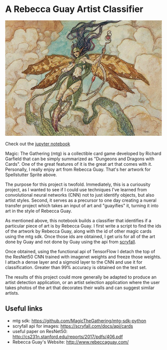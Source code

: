 # A Rebecca Guay Artist Classifier

![Spellstutter Sprite](139429.jpg "Spellstutter Sprite")

Check out the [jupyter notebook](https://github.com/jcummingsutk/art_transformer/blob/master/guay_classifier_functional.ipynb)

Magic: The Gathering (mtg) is a collectible card game developed by Richard Garfield that can be simply summarized as "Dungeons and Dragons with Cards". One of the great features of it is the great art that comes with it. Personally, I really enjoy art from Rebecca Guay. That's her artwork for Spellstutter Sprite above.

The purpose for this project is twofold. Immediately, this is a curiousity project, as I wanted to see if I could use techniques I've learned from convolutional neural networks (CNN) not to just identify objects, but also artist styles. Second, it serves as a precursor to one day creating a nueral transfer project which takes an input of art and "guayifies" it, turning it into art in the style of Rebecca Guay.

As mentioned above, this notebook builds a classifier that identifies if a particular piece of art is by Rebecca Guay. I first write a script to find the ids of the artwork by Rebecca Guay, along with the id of other magic cards using the mtg sdk. Once those ids are obtained, I get uris for all of the art done by Guay and not done by Guay using the api from [scryfall](https://scryfall.com/docs/api/cards).

Once obtained, using the functional api of TensorFlow I detach the top of the ResNet50 CNN trained with imagenet weights and freeze those weights. I attach a dense layer and a sigmoid layer to the CNN and use it for classification. Greater than 99% accuracy is obtained on the test set.

The results of this project could more generally be adapted to produce an artist detection application, or an artist selection application where the user takes photos of the art that decorates their walls and can suggest similar artists.

## Useful links
- mtg sdk: https://github.com/MagicTheGathering/mtg-sdk-python
- scryfall api for images: https://scryfall.com/docs/api/cards
- useful paper on ResNet50: http://cs231n.stanford.edu/reports/2017/pdfs/406.pdf
- Rebecca Guay's Website: http://www.rebeccaguay.com/
